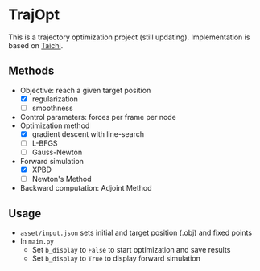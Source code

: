 # TrajOpt

This is a trajectory optimization project (still updating). Implementation is based on [Taichi](https://github.com/taichi-dev/taichi).

## Methods

* Objective: reach a given target position
  * [x] regularization
  * [ ] smoothness
* Control parameters: forces per frame per node
* Optimization method
  * [x] gradient descent with line-search
  * [ ] L-BFGS
  * [ ] Gauss-Newton
* Forward simulation
  * [x] XPBD
  * [ ] Newton's Method
* Backward computation: Adjoint Method

## Usage

* `asset/input.json` sets initial and target position (.obj) and fixed points
* In `main.py`
  * Set `b_display` to `False` to start optimization and save results
  * Set `b_display` to `True` to display forward simulation
